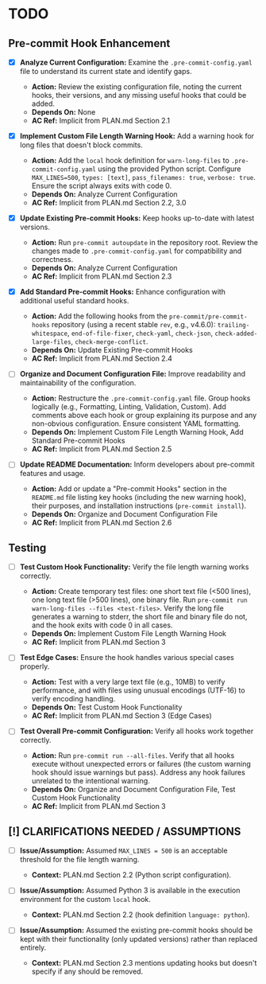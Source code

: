 # TODO

## Pre-commit Hook Enhancement

- [x] **Analyze Current Configuration:** Examine the `.pre-commit-config.yaml` file to understand its current state and identify gaps.
  - **Action:** Review the existing configuration file, noting the current hooks, their versions, and any missing useful hooks that could be added.
  - **Depends On:** None
  - **AC Ref:** Implicit from PLAN.md Section 2.1

- [x] **Implement Custom File Length Warning Hook:** Add a warning hook for long files that doesn't block commits.
  - **Action:** Add the `local` hook definition for `warn-long-files` to `.pre-commit-config.yaml` using the provided Python script. Configure `MAX_LINES=500`, `types: [text]`, `pass_filenames: true`, `verbose: true`. Ensure the script always exits with code 0.
  - **Depends On:** Analyze Current Configuration
  - **AC Ref:** Implicit from PLAN.md Section 2.2, 3.0

- [x] **Update Existing Pre-commit Hooks:** Keep hooks up-to-date with latest versions.
  - **Action:** Run `pre-commit autoupdate` in the repository root. Review the changes made to `.pre-commit-config.yaml` for compatibility and correctness.
  - **Depends On:** Analyze Current Configuration
  - **AC Ref:** Implicit from PLAN.md Section 2.3

- [x] **Add Standard Pre-commit Hooks:** Enhance configuration with additional useful standard hooks.
  - **Action:** Add the following hooks from the `pre-commit/pre-commit-hooks` repository (using a recent stable `rev`, e.g., v4.6.0): `trailing-whitespace`, `end-of-file-fixer`, `check-yaml`, `check-json`, `check-added-large-files`, `check-merge-conflict`.
  - **Depends On:** Update Existing Pre-commit Hooks
  - **AC Ref:** Implicit from PLAN.md Section 2.4

- [ ] **Organize and Document Configuration File:** Improve readability and maintainability of the configuration.
  - **Action:** Restructure the `.pre-commit-config.yaml` file. Group hooks logically (e.g., Formatting, Linting, Validation, Custom). Add comments above each hook or group explaining its purpose and any non-obvious configuration. Ensure consistent YAML formatting.
  - **Depends On:** Implement Custom File Length Warning Hook, Add Standard Pre-commit Hooks
  - **AC Ref:** Implicit from PLAN.md Section 2.5

- [ ] **Update README Documentation:** Inform developers about pre-commit features and usage.
  - **Action:** Add or update a "Pre-commit Hooks" section in the `README.md` file listing key hooks (including the new warning hook), their purposes, and installation instructions (`pre-commit install`).
  - **Depends On:** Organize and Document Configuration File
  - **AC Ref:** Implicit from PLAN.md Section 2.6

## Testing

- [ ] **Test Custom Hook Functionality:** Verify the file length warning works correctly.
  - **Action:** Create temporary test files: one short text file (<500 lines), one long text file (>500 lines), one binary file. Run `pre-commit run warn-long-files --files <test-files>`. Verify the long file generates a warning to stderr, the short file and binary file do not, and the hook exits with code 0 in all cases.
  - **Depends On:** Implement Custom File Length Warning Hook
  - **AC Ref:** Implicit from PLAN.md Section 3

- [ ] **Test Edge Cases:** Ensure the hook handles various special cases properly.
  - **Action:** Test with a very large text file (e.g., 10MB) to verify performance, and with files using unusual encodings (UTF-16) to verify encoding handling.
  - **Depends On:** Test Custom Hook Functionality
  - **AC Ref:** Implicit from PLAN.md Section 3 (Edge Cases)

- [ ] **Test Overall Pre-commit Configuration:** Verify all hooks work together correctly.
  - **Action:** Run `pre-commit run --all-files`. Verify that all hooks execute without unexpected errors or failures (the custom warning hook should issue warnings but pass). Address any hook failures unrelated to the intentional warning.
  - **Depends On:** Organize and Document Configuration File, Test Custom Hook Functionality
  - **AC Ref:** Implicit from PLAN.md Section 3

## [!] CLARIFICATIONS NEEDED / ASSUMPTIONS

- [ ] **Issue/Assumption:** Assumed `MAX_LINES = 500` is an acceptable threshold for the file length warning.
  - **Context:** PLAN.md Section 2.2 (Python script configuration).

- [ ] **Issue/Assumption:** Assumed Python 3 is available in the execution environment for the custom `local` hook.
  - **Context:** PLAN.md Section 2.2 (hook definition `language: python`).

- [ ] **Issue/Assumption:** Assumed the existing pre-commit hooks should be kept with their functionality (only updated versions) rather than replaced entirely.
  - **Context:** PLAN.md Section 2.3 mentions updating hooks but doesn't specify if any should be removed.
